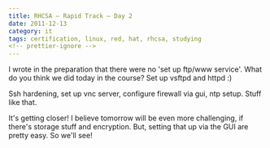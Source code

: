 ```yaml
---
title: RHCSA – Rapid Track – Day 2
date: 2011-12-13
category: it
tags: certification, linux, red, hat, rhcsa, studying
<!-- prettier-ignore -->
---
```


I wrote in the preparation that there were no 'set up ftp/www service'. What do
you think we did today in the course? Set up vsftpd and httpd :)

Ssh hardening, set up vnc server, configure firewall via gui, ntp setup. Stuff
like that.

It's getting closer! I believe tomorrow will be even more challenging, if
there's storage stuff and encryption. But, setting that up via the GUI are
pretty easy. So we'll see!
